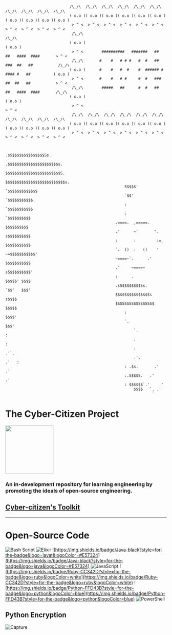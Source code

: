 ``` 
                              
                            /\_/\  /\_/\  /\_/\  /\_/\  /\_/\  /\_/\  /\_/\  /\_/\  /\_/\  /\_/\ 
                            ( o.o )( o.o )( o.o )( o.o )( o.o )( o.o )( o.o )( o.o )( o.o )( o.o )
                             > ^ <  > ^ <  > ^ <  > ^ <  > ^ <  > ^ <  > ^ <  > ^ <  > ^ <  > ^ < 
                             /\_/\                                                          /\_/\ 
                            ( o.o )                                                        ( o.o )
                             > ^ <        ##########   #######   ##   ##   ####  ####       > ^ < 
                             /\_/\       #    #   # # #   #  #   ##  ###  ##   ##           /\_/\ 
                            ( o.o )      #    #   #  #    #  ###### # #### #   ##          ( o.o )
                             > ^ <       #    #   # #     #  #   ###  ##  ##   ##           > ^ < 
                             /\_/\        #####   ##      #  #   ##   ##   ####  ####       /\_/\ 
                            ( o.o )                                                        ( o.o )
                             > ^ <                                                          > ^ < 
                             /\_/\  /\_/\  /\_/\  /\_/\  /\_/\  /\_/\  /\_/\  /\_/\  /\_/\  /\_/\ 
                            ( o.o )( o.o )( o.o )( o.o )( o.o )( o.o )( o.o )( o.o )( o.o )( o.o )
                             > ^ <  > ^ <  > ^ <  > ^ <  > ^ <  > ^ <  > ^ <  > ^ <  > ^ <  > ^ <


                                                      .sS$$$$$$$$$$$$$$Ss.
                                                    .$$$$$$$$$$$$$$$$$$$$$$s.
                                                    $$$$$$$$$$$$$$$$$$$$$$$$S.
                                                    $$$$$$$$$$$$$$$$$$$$$$$$$$s.
                                                    S$$$$'        `$$$$$$$$$$$$$
                                                    `$$'            `$$$$$$$$$$$.
                                                    :               `$$$$$$$$$$$
                                                    :                 `$$$$$$$$$$
                                                .====.  ,=====.       $$$$$$$$$$
                                                .'      ~'       ".    s$$$$$$$$$$
                                                :       :         :=_  $$$$$$$$$$$
                                                `.  ()  :   ()    ' ~=$$$$$$$$$$$'
                                                ~====~`.      .'    $$$$$$$$$$$
                                                .'     ~====~     sS$$$$$$$$$'
                                                :      .         $$$$$' $$$$
                                                .sS$$$$$$$$Ss.     `$$'   $$$'
                                                $$$$$$$$$$$$$$$s         s$$$$
                                                $SSSSSSSSSSSSSSS$        $$$$$
                                                    :                   $$$$'
                                                    `.                 $$$'
                                                        `.               :
                                                        :               :
                                                        :              .'`.
                                                        .'.           .'   :
                                                    : .$s.       .'    .'
                                                    :.S$$$S.   .'    .'
                                                    : $$$$$$`.'    .'
                                                        $$$$   `. .'
                                                                `
 ```

# The Cyber-Citizen Project
<img style="height:150px;width:150px;" src="https://github.com/sputnikOS/website/blob/main/public/cia.png?raw=true"/>

### An in-development repository for learning engineering by promoting the ideals of open-source engineering.  

## [Cyber-citizen's Toolkit](https://github.com/sputnikOS/cyber-citizen/blob/main/learning/papers/Cybercitizen's%20Toolkit.md)
<hr>



# Open-Source Code
![Bash Script](https://img.shields.io/badge/bash_script-%23121011.svg?style=for-the-badge&logo=gnu-bash&logoColor=white)
![Elixir](https://img.shields.io/badge/elixir-%234B275F.svg?style=for-the-badge&logo=elixir&logoColor=white)
![https://img.shields.io/badge/Java-black?style=for-the-badge&logo=javat&logoColor=#E57324](https://img.shields.io/badge/Java-black?style=for-the-badge&logo=java&logoColor=#E57324)
![JavaScript](https://img.shields.io/badge/javascript-%23323330.svg?style=for-the-badge&logo=javascript&logoColor=%23F7DF1E)
![https://img.shields.io/badge/Ruby-CC342D?style=for-the-badge&logo=ruby&logoColor=white](https://img.shields.io/badge/Ruby-CC342D?style=for-the-badge&logo=ruby&logoColor=white)
![https://img.shields.io/badge/Python-FFD43B?style=for-the-badge&logo=python&logoColor=blue](https://img.shields.io/badge/Python-FFD43B?style=for-the-badge&logo=python&logoColor=blue)
![PowerShell](https://img.shields.io/badge/PowerShell-%235391FE.svg?style=for-the-badge&logo=powershell&logoColor=white)

## Python Encryption
![Capture](https://github.com/user-attachments/assets/b4a867b9-59a1-413e-9ab0-965101b16068)

